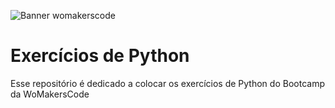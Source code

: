 ![Banner womakerscode](https://github.com/GiovannaCstr/ex-python/assets/117394461/3d41520d-aff4-49fc-87ab-a2d2a961e7dc)
# Exercícios de Python

Esse repositório é dedicado a colocar os exercícios de Python do Bootcamp da WoMakersCode
